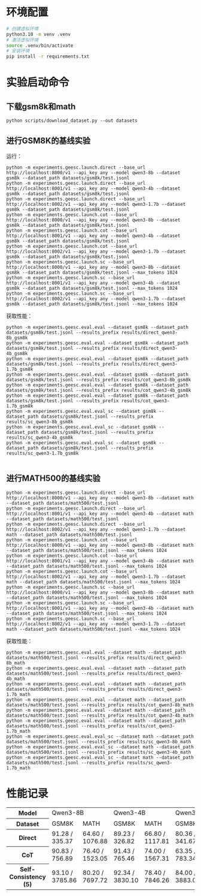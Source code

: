 # 环境配置

```bash
# 创建虚拟环境
python3.10 -m venv .venv
# 激活虚拟环境
source .venv/bin/activate
# 安装环境
pip install -r requirements.txt
```

# 实验启动命令

## 下载gsm8k和math
```
python scripts/download_dataset.py --out datasets
```

## 进行GSM8K的基线实验
运行：
```
python -m experiments.geesc.launch.direct --base_url http://localhost:8000/v1 --api_key any --model qwen3-8b --dataset gsm8k --dataset_path datasets/gsm8k/test.jsonl
python -m experiments.geesc.launch.direct --base_url http://localhost:8001/v1 --api_key any --model qwen3-4b --dataset gsm8k --dataset_path datasets/gsm8k/test.jsonl
python -m experiments.geesc.launch.direct --base_url http://localhost:8002/v1 --api_key any --model qwen3-1.7b --dataset gsm8k --dataset_path datasets/gsm8k/test.jsonl
python -m experiments.geesc.launch.cot --base_url http://localhost:8000/v1 --api_key any --model qwen3-8b --dataset gsm8k --dataset_path datasets/gsm8k/test.jsonl
python -m experiments.geesc.launch.cot --base_url http://localhost:8001/v1 --api_key any --model qwen3-4b --dataset gsm8k --dataset_path datasets/gsm8k/test.jsonl
python -m experiments.geesc.launch.cot --base_url http://localhost:8002/v1 --api_key any --model qwen3-1.7b --dataset gsm8k --dataset_path datasets/gsm8k/test.jsonl
python -m experiments.geesc.launch.sc --base_url http://localhost:8000/v1 --api_key any --model qwen3-8b --dataset gsm8k --dataset_path datasets/gsm8k/test.jsonl --max_tokens 1024
python -m experiments.geesc.launch.sc --base_url http://localhost:8001/v1 --api_key any --model qwen3-4b --dataset gsm8k --dataset_path datasets/gsm8k/test.jsonl --max_tokens 1024
python -m experiments.geesc.launch.sc --base_url http://localhost:8002/v1 --api_key any --model qwen3-1.7b --dataset gsm8k --dataset_path datasets/gsm8k/test.jsonl --max_tokens 1024
```

获取性能：
```
python -m experiments.geesc.eval.eval --dataset gsm8k --dataset_path datasets/gsm8k/test.jsonl --results_prefix results/direct_qwen3-8b_gsm8k
python -m experiments.geesc.eval.eval --dataset gsm8k --dataset_path datasets/gsm8k/test.jsonl --results_prefix results/direct_qwen3-4b_gsm8k
python -m experiments.geesc.eval.eval --dataset gsm8k --dataset_path datasets/gsm8k/test.jsonl --results_prefix results/direct_qwen3-1.7b_gsm8k
python -m experiments.geesc.eval.eval --dataset gsm8k --dataset_path datasets/gsm8k/test.jsonl --results_prefix results/cot_qwen3-8b_gsm8k
python -m experiments.geesc.eval.eval --dataset gsm8k --dataset_path datasets/gsm8k/test.jsonl --results_prefix results/cot_qwen3-4b_gsm8k
python -m experiments.geesc.eval.eval --dataset gsm8k --dataset_path datasets/gsm8k/test.jsonl --results_prefix results/cot_qwen3-1.7b_gsm8k
python -m experiments.geesc.eval.eval_sc --dataset gsm8k --dataset_path datasets/gsm8k/test.jsonl --results_prefix results/sc_qwen3-8b_gsm8k
python -m experiments.geesc.eval.eval_sc --dataset gsm8k --dataset_path datasets/gsm8k/test.jsonl --results_prefix results/sc_qwen3-4b_gsm8k
python -m experiments.geesc.eval.eval_sc --dataset gsm8k --dataset_path datasets/gsm8k/test.jsonl --results_prefix results/sc_qwen3-1.7b_gsm8k


```

## 进行MATH500的基线实验
```
python -m experiments.geesc.launch.direct --base_url http://localhost:8000/v1 --api_key any --model qwen3-8b --dataset math --dataset_path datasets/math500/test.jsonl
python -m experiments.geesc.launch.direct --base_url http://localhost:8001/v1 --api_key any --model qwen3-4b --dataset math --dataset_path datasets/math500/test.jsonl
python -m experiments.geesc.launch.direct --base_url http://localhost:8002/v1 --api_key any --model qwen3-1.7b --dataset math --dataset_path datasets/math500/test.jsonl
python -m experiments.geesc.launch.cot --base_url http://localhost:8000/v1 --api_key any --model qwen3-8b --dataset math --dataset_path datasets/math500/test.jsonl --max_tokens 1024
python -m experiments.geesc.launch.cot --base_url http://localhost:8001/v1 --api_key any --model qwen3-4b --dataset math --dataset_path datasets/math500/test.jsonl --max_tokens 1024
python -m experiments.geesc.launch.cot --base_url http://localhost:8002/v1 --api_key any --model qwen3-1.7b --dataset math --dataset_path datasets/math500/test.jsonl --max_tokens 1024
python -m experiments.geesc.launch.sc --base_url http://localhost:8000/v1 --api_key any --model qwen3-8b --dataset math --dataset_path datasets/math500/test.jsonl --max_tokens 1024
python -m experiments.geesc.launch.sc --base_url http://localhost:8001/v1 --api_key any --model qwen3-4b --dataset math --dataset_path datasets/math500/test.jsonl --max_tokens 1024
python -m experiments.geesc.launch.sc --base_url http://localhost:8002/v1 --api_key any --model qwen3-1.7b --dataset math --dataset_path datasets/math500/test.jsonl --max_tokens 1024
```

获取性能：
```
python -m experiments.geesc.eval.eval --dataset math --dataset_path datasets/math500/test.jsonl --results_prefix results/direct_qwen3-8b_math
python -m experiments.geesc.eval.eval --dataset math --dataset_path datasets/math500/test.jsonl --results_prefix results/direct_qwen3-4b_math
python -m experiments.geesc.eval.eval --dataset math --dataset_path datasets/math500/test.jsonl --results_prefix results/direct_qwen3-1.7b_math
python -m experiments.geesc.eval.eval --dataset math --dataset_path datasets/math500/test.jsonl --results_prefix results/cot_qwen3-8b_math
python -m experiments.geesc.eval.eval --dataset math --dataset_path datasets/math500/test.jsonl --results_prefix results/cot_qwen3-4b_math
python -m experiments.geesc.eval.eval --dataset math --dataset_path datasets/math500/test.jsonl --results_prefix results/cot_qwen3-1.7b_math
python -m experiments.geesc.eval.eval_sc --dataset math --dataset_path datasets/math500/test.jsonl --results_prefix results/sc_qwen3-8b_math
python -m experiments.geesc.eval.eval_sc --dataset math --dataset_path datasets/math500/test.jsonl --results_prefix results/sc_qwen3-4b_math
python -m experiments.geesc.eval.eval_sc --dataset math --dataset_path datasets/math500/test.jsonl --results_prefix results/sc_qwen3-1.7b_math
```


# 性能记录

<table>
    <tr>
        <th>Model</th>
        <td colspan="2">Qwen3-8B</td>
        <td colspan="2">Qwen3-4B</td>
        <td colspan="2">Qwen3-1.7B</td>
    </tr>
    <tr>
        <th>Dataset</th>
        <td>GSM8K</td>
        <td>MATH</td>
        <td>GSM8K</td>
        <td>MATH</td>
        <td>GSM8K</td>
        <td>MATH</td>
    </tr>
    <tr>
        <th>Direct</th>
        <td>91.28 / 335.37</td>
        <td>64.60 / 1076.88</td>
        <td>89.23 / 326.82</td>
        <td>66.80 / 1117.81</td>
        <td>80.36 / 341.67</td>
        <td>60.20 / 896.57</td>
    </tr>
    <tr>
        <th>CoT</th>
        <td>90.83 / 756.89</td>
        <td>76.40 / 1523.05</td>
        <td>91.43 / 765.46</td>
        <td>74.00 / 1567.31</td>
        <td>63.35 / 783.34</td>
        <td>59.00 / 1833.61 </td>
    </tr>
    <tr>
        <th>Self-Consistency (5)</th>
        <td>93.10 / 3785.86</td>
        <td>80.20 / 7697.72</td>
        <td>92.34 / 3830.10</td>
        <td>78.40 / 7846.26</td>
        <td>84.00 / 3883.09</td>
        <td>62.80 / 9200.10</td>
    </tr>
</table>
